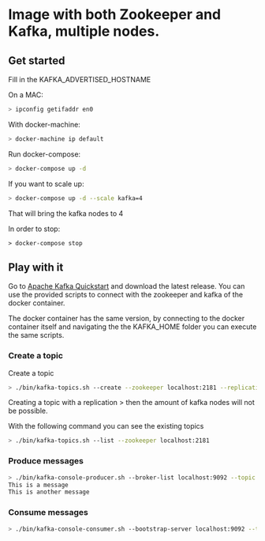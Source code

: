 
# Image with both Zookeeper and Kafka, multiple nodes.



## Get started

Fill in the KAFKA_ADVERTISED_HOSTNAME

On a MAC:
```bash
> ipconfig getifaddr en0
```

With docker-machine:
```bash
> docker-machine ip default
```


Run docker-compose: 
```bash
> docker-compose up -d
```


If you want to scale up:
```bash
> docker-compose up -d --scale kafka=4
```

That will bring the kafka nodes to 4

In order to stop:
```
> docker-compose stop
```


## Play with it

Go to [Apache Kafka Quickstart](https://kafka.apache.org/quickstart) and download the latest release.
You can use the provided scripts to connect with the zookeeper and kafka of the docker container.

The docker container has the same version, by connecting to the docker container itself and navigating the the KAFKA_HOME folder you can execute the same scripts.

### Create a topic
Create a topic
```bash
> ./bin/kafka-topics.sh --create --zookeeper localhost:2181 --replication-factor 1 --partitions 1 --topic test
```

Creating a topic with a replication > then the amount of kafka nodes will not be possible.

With the following command you can see the existing topics
```bash
> ./bin/kafka-topics.sh --list --zookeeper localhost:2181
```


### Produce messages
```bash
> ./bin/kafka-console-producer.sh --broker-list localhost:9092 --topic test
This is a message
This is another message
```
### Consume messages
```bash
> ./bin/kafka-console-consumer.sh --bootstrap-server localhost:9092 --topic test --from-beginning
```
